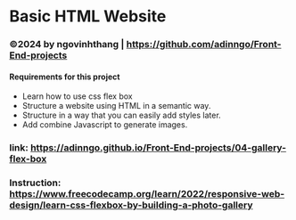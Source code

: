 # Basic HTML Website 
### ©2024 by ngovinhthang | https://github.com/adinngo/Front-End-projects

#### Requirements for this project
  * Learn how to use css flex box
  * Structure a website using HTML in a semantic way.
  * Structure in a way that you can easily add styles later.
  * Add combine Javascript to generate images.
### link: https://adinngo.github.io/Front-End-projects/04-gallery-flex-box
### Instruction: https://www.freecodecamp.org/learn/2022/responsive-web-design/learn-css-flexbox-by-building-a-photo-gallery